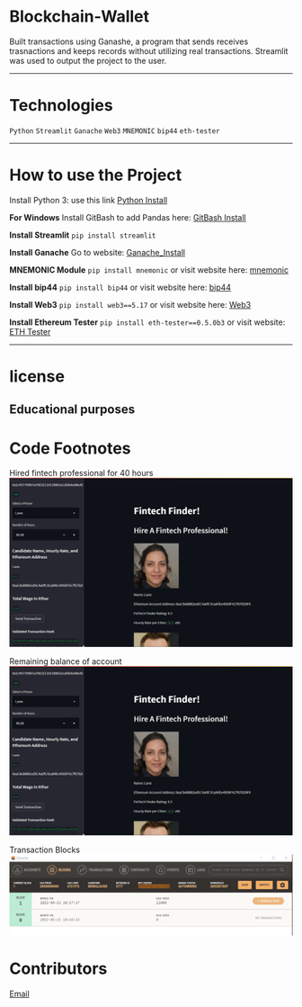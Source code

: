 # Blockchain-Wallet
Built transactions using Ganashe, a program that sends receives trasnactions and keeps records without utilizing real transactions.
Streamlit was used to output the project to the user.


---
# Technologies
`Python`
`Streamlit`
`Ganache`
`Web3`
`MNEMONIC`
`bip44`
`eth-tester`


---

# How to use the Project
Install Python 3: use this link  [Python Install](https://www.python.org/)

**For Windows**
Install GitBash to add Pandas here: [GitBash Install](https://gitforwindows.org/) 

**Install Streamlit**
`pip install streamlit`

**Install Ganache**
Go to website: [Ganache_Install](https://trufflesuite.com/ganache/)

**MNEMONIC Module**
`pip install mnemonic` or visit website here: [mnemonic](https://pypi.org/project/mnemonic/)

**Install bip44**
`pip install bip44` or visit website here: [bip44](https://pypi.org/project/bip44/)

**Install Web3**
`pip install web3==5.17` or visit website here: [Web3](https://web3py.readthedocs.io/en/stable/overview.html)

**Install Ethereum Tester**
`pip install eth-tester==0.5.0b3` or visit website: [ETH Tester](https://pypi.org/project/ethereum-tester/0.1.0a4/)

---
# license
**Educational purposes**
---

# Code Footnotes

Hired fintech professional for 40 hours
![Tansaction_Hash](https://github.com/beccabeastly/Blockchain-Wallet/blob/main/Total_Transaction_Picture.png)

Remaining balance of account
![80_ether](https://github.com/beccabeastly/Blockchain-Wallet/blob/main/Total_Transaction_Picture.png)

Transaction Blocks
![Blocks](https://github.com/beccabeastly/Blockchain-Wallet/blob/main/blocks.png)


# Contributors
[Email](beccabeastly@gmail.com)

